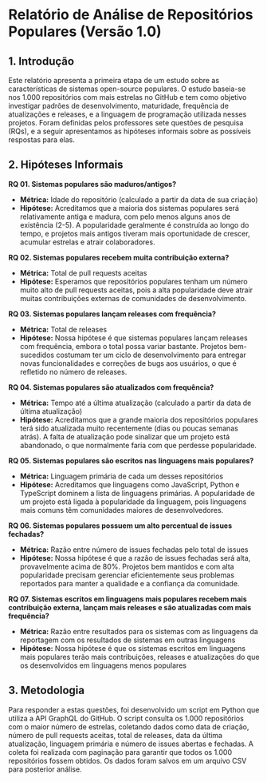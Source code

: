 # Relatório de Análise de Repositórios Populares (Versão 1.0)

## 1. Introdução

Este relatório apresenta a primeira etapa de um estudo sobre as características de sistemas open-source populares. O estudo baseia-se nos 1.000 repositórios com mais estrelas no GitHub e tem como objetivo investigar padrões de desenvolvimento, maturidade, frequência de atualizações e releases, e a linguagem de programação utilizada nesses projetos. Foram definidas pelos professores sete questões de pesquisa (RQs), e a seguir apresentamos as hipóteses informais sobre as possíveis respostas para elas.

## 2. Hipóteses Informais

**RQ 01. Sistemas populares são maduros/antigos?**
* **Métrica:** Idade do repositório (calculado a partir da data de sua criação) 
* **Hipótese:** Acreditamos que a maioria dos sistemas populares será relativamente antiga e madura, com pelo menos alguns anos de existência (2-5). A popularidade geralmente é construída ao longo do tempo, e projetos mais antigos tiveram mais oportunidade de crescer, acumular estrelas e atrair colaboradores.

**RQ 02. Sistemas populares recebem muita contribuição externa?**
* **Métrica:** Total de pull requests aceitas
* **Hipótese:** Esperamos que repositórios populares tenham um número muito alto de pull requests aceitas, pois a alta popularidade deve atrair muitas contribuições externas de comunidades de desenvolvimento.

**RQ 03. Sistemas populares lançam releases com frequência?**
* **Métrica:** Total de releases
* **Hipótese:** Nossa hipótese é que sistemas populares lançam releases com frequência, embora o total possa variar bastante. Projetos bem-sucedidos costumam ter um ciclo de desenvolvimento para entregar novas funcionalidades e correções de bugs aos usuários, o que é refletido no número de releases.

**RQ 04. Sistemas populares são atualizados com frequência?**
* **Métrica:** Tempo até a última atualização (calculado a partir da data de última atualização)
* **Hipótese:** Acreditamos que a grande maioria dos repositórios populares terá sido atualizada muito recentemente (dias ou poucas semanas atrás). A falta de atualização pode sinalizar que um projeto está abandonado, o que normalmente faria com que perdesse popularidade.

**RQ 05. Sistemas populares são escritos nas linguagens mais populares?**
* **Métrica:** Linguagem primária de cada um desses repositórios
* **Hipótese:** Acreditamos que linguagens como JavaScript, Python e TypeScript dominem a lista de linguagens primárias. A popularidade de um projeto está ligada à popularidade da linguagem, pois linguagens mais comuns têm comunidades maiores de desenvolvedores.

**RQ 06. Sistemas populares possuem um alto percentual de issues fechadas?**
* **Métrica:** Razão entre número de issues fechadas pelo total de issues 
* **Hipótese:** Nossa hipótese é que a razão de issues fechadas será alta, provavelmente acima de 80%. Projetos bem mantidos e com alta popularidade precisam gerenciar eficientemente seus problemas reportados para manter a qualidade e a confiança da comunidade.

**RQ 07. Sistemas escritos em linguagens mais populares recebem mais contribuição externa, lançam mais releases e são atualizadas com mais frequência?**
* **Métrica:** Razão entre resultados para os sistemas com as linguagens da reportagem com os resultados de sistemas em outras linguagens 
* **Hipótese:** Nossa hipótese é que os sistemas escritos em linguagens mais populares terão mais contribuições, releases e atualizações do que os desenvolvidos em linguagens menos populares

## 3. Metodologia

Para responder a estas questões, foi desenvolvido um script em Python que utiliza a API GraphQL do GitHub. O script consulta os 1.000 repositórios com o maior número de estrelas, coletando dados como data de criação, número de pull requests aceitas, total de releases, data da última atualização, linguagem primária e número de issues abertas e fechadas. A coleta foi realizada com paginação para garantir que todos os 1.000 repositórios fossem obtidos. Os dados foram salvos em um arquivo CSV para posterior análise.